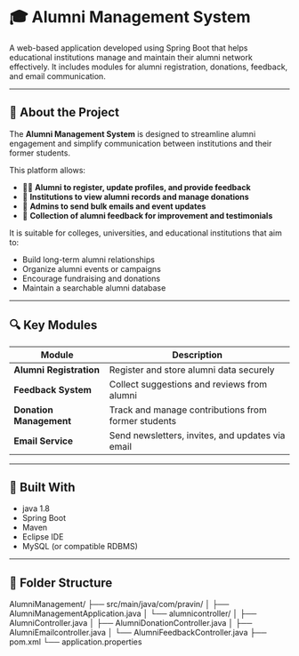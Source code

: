 # 🎓 Alumni Management System

A web-based application developed using Spring Boot that helps educational institutions manage and maintain their alumni network effectively. It includes modules for alumni registration, donations, feedback, and email communication.

---

## 📖 About the Project

The **Alumni Management System** is designed to streamline alumni engagement and simplify communication between institutions and their former students.

This platform allows:
- 🧑‍🎓 **Alumni to register, update profiles, and provide feedback**
- 🏫 **Institutions to view alumni records and manage donations**
- 📧 **Admins to send bulk emails and event updates**
- 💬 **Collection of alumni feedback for improvement and testimonials**

It is suitable for colleges, universities, and educational institutions that aim to:
- Build long-term alumni relationships
- Organize alumni events or campaigns
- Encourage fundraising and donations
- Maintain a searchable alumni database

---

## 🔍 Key Modules

| Module                 | Description                                                  |
|------------------------|--------------------------------------------------------------|
| **Alumni Registration** | Register and store alumni data securely                     |
| **Feedback System**     | Collect suggestions and reviews from alumni                 |
| **Donation Management** | Track and manage contributions from former students         |
| **Email Service**       | Send newsletters, invites, and updates via email            |

---

## 🧰 Built With

- java 1.8
- Spring Boot
- Maven
- Eclipse IDE
- MySQL (or compatible RDBMS)

---

## 📂 Folder Structure
AlumniManagement/
├── src/main/java/com/pravin/
│ ├── AlumniManagementApplication.java
│ └── alumnicontroller/
│ ├── AlumniController.java
│ ├── AlumniDonationController.java
│ ├── AlumniEmailcontroller.java
│ └── AlumniFeedbackController.java
├── pom.xml
└── application.properties
